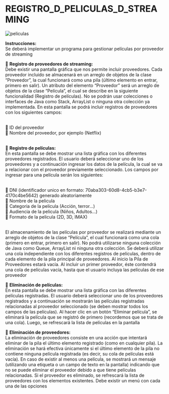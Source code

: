 # REGISTRO_D_PELICULAS_D_STREAMING

![peliculas](https://github.com/Yoswell/REGISTRO_D_PELICULAS_D_STREAMING/assets/113799193/27fc046c-156e-45ca-a0b9-b8cae6444b68)

<strong>Instrucciones:</strong><br>Se deberá implementar un programa para gestionar películas por proveedor de streaming<br>

🐽 <strong>Registro de proveedores de streaming:</strong><br>
Debe existir una pantalla gráfica que nos permite incluir proveedores. Cada proveedor incluido se almacenará en un arreglo de objetos de la clase “Proveedor”, la cual funcionará como una pila (último elemento en entrar, primero en salir). Un atributo del elemento “Proveedor” será un arreglo de objetos de la clase “Película”, el cual se describe en la siguiente funcionalidad (Registro de películas). No se podrán usar colecciones o interfaces de Java como Stack, ArrayList o ninguna otra colección ya implementada. En esta pantalla se podrá incluir registros de proveedores con los siguientes campos:<br><br>

  🦴 ID del proveedor<br>
  🦴 Nombre del proveedor, por ejemplo (Netflix)<br><br>

🐽 <strong>Registro de películas:</strong><br>
En esta pantalla se debe mostrar una lista gráfica con los diferentes proveedores registrados. El usuario deberá seleccionar uno de los proveedores y a continuación ingresar los datos de la película, la cual se va a relacionar con el proveedor previamente seleccionado. Los campos por ingresar para una película serán los siguientes:<br><br>

  🦴 DNI (identificador unico en formato: 70aba303-60d8-4cb5-b3e7-4170c4be5642) generado aleatoriamente<br>
  🦴 Nombre de la pelicula<br>
  🦴 Categoria de la pelicula (Acción, terror...)<br>
  🦴 Audiencia de la pelicula (Niños, Adultos...)<br>
  🦴 Formato de la pelicula (2D, 3D, IMAX)<br><br>

El almacenamiento de las películas por proveedor se realizará mediante un arreglo de objetos de la clase “Película”, el cual funcionará como una cola (primero en entrar, primero en salir). No podrá utilizarse ninguna colección de Java como Queue, ArrayList ni ninguna otra colección. Se deberá utilizar una cola independiente con los diferentes registros de películas, dentro de cada elemento de la pila principal de proveedores. Al inicio la Pila de Proveedores estará vacía. Al incluir un primer proveedor, éste contendrá una cola de películas vacía, hasta que el usuario incluya las películas de ese proveedor

🐽 <strong>Eliminación de películas:</strong><br>
En esta pantalla se debe mostrar una lista gráfica con las diferentes películas registradas. El usuario deberá seleccionar uno de los proveedores registrados y a continuación se mostrarán las películas registradas relacionadas al proveedor seleccionado (se deben mostrar todos los campos de las películas). Al hacer clic en un botón “Eliminar película”, se eliminará la película que se registró de primero (recordemos que se trata de una cola). Luego, se refrescará la lista de películas en la pantalla

🐽 <strong>Eliminación de proveedores:</strong><br>
La eliminación de proveedores consiste en una acción que intentará eliminar de la pila el último elemento registrado (como en cualquier pila). La eliminación se hará efectiva únicamente si el último elemento de la pila no contiene ninguna película registrada (es decir, su cola de películas está vacía). En caso de existir al menos una película, se mostrará un mensaje (utilizando una etiqueta o un campo de texto en la pantalla) indicando que no se puede eliminar el proveedor debido a que tiene películas relacionadas. Si el proveedor es eliminado, se refrescará la lista de proveedores con los elementos existentes. Debe existir un menú con cada una de las opciones
